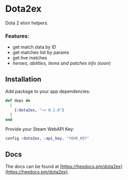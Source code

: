 # Dota2ex

Dota 2 elixir helpers.

### Features:
- get match data by ID
- get matches list by params
- get live matches
- *heroes, abilities, items and patches info (soon)*

## Installation

Add package to your app dependencies:

```elixir
def deps do
  [
    {:dota2ex, "~> 0.1.0"}
  ]
end
```

Provide your Steam WebAPI Key:

```elixir
config :dota2ex, :api_key, "YOUR_KEY"
```

## Docs

The docs can be found at [https://hexdocs.pm/dota2ex](https://hexdocs.pm/dota2ex).

